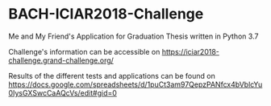 # BACH-ICIAR2018-Challenge
Me and My Friend's Application for Graduation Thesis written in Python 3.7

Challenge's information can be accessible on https://iciar2018-challenge.grand-challenge.org/

Results of the different tests and applications can be found on https://docs.google.com/spreadsheets/d/1puCt3am97QepzPANfcx4bVblcYu0IysGXSwcCaAQcVs/edit#gid=0

